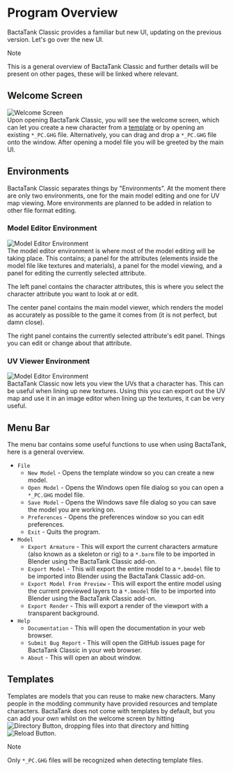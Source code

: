 # Program Overview
BactaTank Classic provides a familiar but new UI, updating on the previous version. Let's go over the new UI.

> [!NOTE]
> This is a general overview of BactaTank Classic and further details will be present on other pages, these will be linked where relevant.

## Welcome Screen
![Welcome Screen](https://i.imgur.com/EivCiv6.png)<br>
Upon opening BactaTank Classic, you will see the welcome screen, which can let you create a new character from a [template](#templates) or by opening an existing `*_PC.GHG` file. Alternatively, you can drag and drop a `*_PC.GHG` file onto the window. After opening a model file you will be greeted by the main UI.

## Environments
BactaTank Classic separates things by "Environments". At the moment there are only two environments, one for the main model editing and one for UV map viewing. More environments are planned to be added in relation to other file format editing.

### Model Editor Environment
![Model Editor Environment](https://i.imgur.com/RQcDjAO.png)<br>
The model editor environment is where most of the model editing will be taking place. This contains; a panel for the attributes (elements inside the model file like textures and materials), a panel for the model viewing, and a panel for editing the currently selected attribute.

The left panel contains the character attributes, this is where you select the character attribute you want to look at or edit.

The center panel contains the main model viewer, which renders the model as accurately as possible to the game it comes from (it is not perfect, but damn close).

The right panel contains the currently selected attribute's edit panel. Things you can edit or change about that attribute.

### UV Viewer Environment
![Model Editor Environment](https://i.imgur.com/gInMnlK.png)<br>
BactaTank Classic now lets you view the UVs that a character has. This can be useful when lining up new textures. Using this you can export out the UV map and use it in an image editor when lining up the textures, it can be very useful.

## Menu Bar
The menu bar contains some useful functions to use when using BactaTank, here is a general overview.

- `File`
  - `New Model` - Opens the template window so you can create a new model.
  - `Open Model` - Opens the Windows open file dialog so you can open a `*_PC.GHG` model file.
  - `Save Model` - Opens the Windows save file dialog so you can save the model you are working on.
  - `Preferences` - Opens the preferences window so you can edit preferences.
  - `Exit` - Quits the program.
- `Model`
  - `Export Armature` - This will export the current characters armature (also known as a skeleton or rig) to a `*.barm` file to be imported in Blender using the BactaTank Classic add-on.
  - `Export Model` - This will export the entire model to a `*.bmodel` file to be imported into Blender using the BactaTank Classic add-on.
  - `Export Model From Preview` - This will export the entire model using the current previewed layers to a `*.bmodel` file to be imported into Blender using the BactaTank Classic add-on.
  - `Export Render` - This will export a render of the viewport with a transparent background.
- `Help`
  - `Documentation` - This will open the documentation in your web browser.
  - `Submit Bug Report` - This will open the GitHub issues page for BactaTank Classic in your web browser.
  - `About` - This will open an about window.

## Templates
Templates are models that you can reuse to make new characters. Many people in the modding community have provided resources and template characters. BactaTank does not come with templates by default, but you can add your own whilst on the welcome screen by hitting ![Directory Button](https://i.imgur.com/ETQntZM.png), dropping files into that directory and hitting ![Reload Button](https://i.imgur.com/pIoKp7B.png).

> [!NOTE]
> Only `*_PC.GHG` files will be recognized when detecting template files.